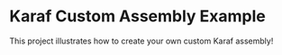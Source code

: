 # Karaf Custom Assembly Example

This project illustrates how to create your own custom Karaf assembly!